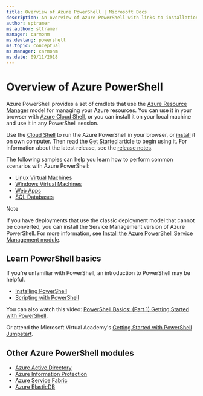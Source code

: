 ```yaml
---
title: Overview of Azure PowerShell | Microsoft Docs
description: An overview of Azure PowerShell with links to installation and configuration.
author: sptramer
ms.author: sttramer
manager: carmonm
ms.devlang: powershell
ms.topic: conceptual
ms.manager: carmonm
ms.date: 09/11/2018
---
```

# Overview of Azure PowerShell

Azure PowerShell provides a set of cmdlets that use the [Azure Resource
Manager](/azure/azure-resource-manager/resource-group-overview) model for managing your Azure
resources. You can use it in your browser with [Azure Cloud Shell](/azure/cloud-shell/overview), or
you can install it on your local machine and use it in any PowerShell session.

Use the [Cloud Shell](/azure/cloud-shell/overview) to run the Azure PowerShell in your browser, or
[install](install-azurerm-ps.md) it on own computer. Then read the [Get Started](get-started-azureps.md)
article to begin using it. For information about the latest release, see the
[release notes](release-notes-azureps.md).

The following samples can help you learn how to perform common scenarios with Azure PowerShell:

* [Linux Virtual Machines](/azure/virtual-machines/virtual-machines-linux-powershell-samples?toc=/powershell/azure/toc.json)
* [Windows Virtual Machines](/azure/virtual-machines/virtual-machines-windows-powershell-samples?toc=/powershell/azure/toc.json)
* [Web Apps](/azure/app-service-web/app-service-powershell-samples?toc=/powershell/azure/toc.json)
* [SQL Databases](/azure/sql-database/sql-database-powershell-samples?toc=/powershell/azure/toc.json)

> [!NOTE]
> If you have deployments that use the classic deployment model that cannot be converted,
> you can install the Service Management version of Azure PowerShell. For more information, see
> [Install the Azure PowerShell Service Management module](/powershell/azure/servicemanagement/install-azure-ps).

## Learn PowerShell basics

If you're unfamiliar with PowerShell, an introduction to PowerShell may be helpful.

* [Installing PowerShell](/powershell/scripting/setup/installing-windows-powershell)
* [Scripting with PowerShell](/powershell/scripting/powershell-scripting)

You can also watch this video:
[PowerShell Basics: (Part 1) Getting Started with PowerShell](https://channel9.msdn.com/Blogs/Taste-of-Premier/PowerShellBasicsPart1).

Or attend the Microsoft Virtual Academy's [Getting Started with PowerShell Jumpstart](https://mva.microsoft.com/liveevents/powershell-jumpstart).

## Other Azure PowerShell modules

* [Azure Active Directory](/powershell/azure/active-directory/)
* [Azure Information Protection](/powershell/azure/aip/)
* [Azure Service Fabric](/powershell/azure/service-fabric/)
* [Azure ElasticDB](/powershell/azure/elasticdbjobs/)
